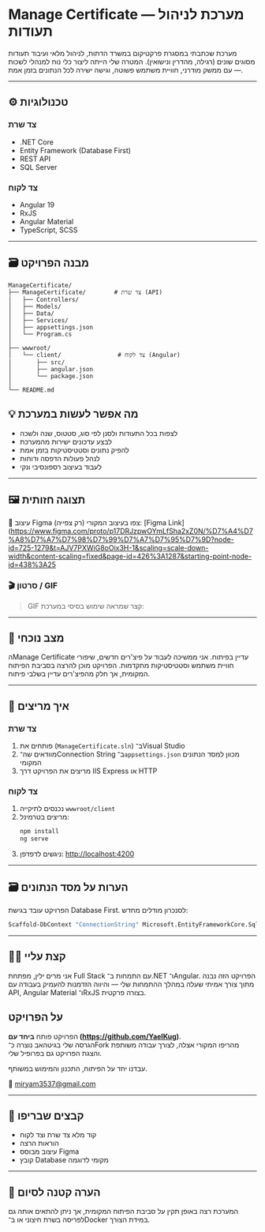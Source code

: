 # Manage Certificate — מערכת לניהול תעודות

מערכת שכתבתי במסגרת פרקטיקום במשרד הדתות,
לניהול מלאי ועיבוד תעודות מסוגים שונים (רגילה, מהדרין ונישואין).
המטרה שלי הייתה ליצור כלי נוח למנהלי לשכות — עם ממשק מודרני,
חוויית משתמש פשוטה, וגישה ישירה לכל הנתונים בזמן אמת.

---

## ⚙️ טכנולוגיות

### צד שרת
- ‎.NET Core 
- Entity Framework (Database First)
- REST API
- SQL Server

### צד לקוח
- Angular 19
- RxJS
- Angular Material
- TypeScript, SCSS

---
## 🗃️ מבנה הפרויקט  

```
ManageCertificate/
├── ManageCertificate/        # צד שרת (API)
│   ├── Controllers/
│   ├── Models/
│   ├── Data/
│   ├── Services/
│   ├── appsettings.json
│   └── Program.cs
│
├── wwwroot/
│   └── client/                # צד לקוח (Angular)
│       ├── src/
│       ├── angular.json
│       └── package.json
│
└── README.md
```


## 💡 מה אפשר לעשות במערכת

- לצפות בכל התעודות ולסנן לפי סוג, סטטוס, שנה ולשכה
- לבצע עדכונים ישירות מהמערכת
- להפיק נתונים וסטטיסטיקות בזמן אמת
- לנהל פעולות הדפסה ודוחות
- לעבוד בעיצוב רספונסיבי ונקי
---
## 🖼️ תצוגה חזותית

🔗 עיצוב Figma
צפו בעיצוב המקורי (רק צפייה): [Figma Link](https://www.figma.com/proto/p17DRJzpwOYmLfSha2xZ0N/%D7%A4%D7%A8%D7%A7%D7%98%D7%99%D7%A7%D7%95%D7%9D?node-id=725-1279&t=AJV7PXWiG8oOix3H-1&scaling=scale-down-width&content-scaling=fixed&page-id=426%3A1287&starting-point-node-id=438%3A25
### 🎬 סרטון / GIF
> GIF קצר שמראה שימוש בסיסי במערכת:

---

## 🚧 מצב נוכחי


הManage Certificate עדיין בפיתוח. אני ממשיכה לעבוד על פיצ'רים חדשים, שיפורי חוויית משתמש וסטטיסטיקות מתקדמות. הפרויקט מוכן להרצה בסביבת הפיתוח המקומית, אך חלק מהפיצ'רים עדיין בשלבי פיתוח.

---

## 🚀 איך מריצים

### צד שרת
1. פותחים את (`ManageCertificate.sln`) ב־Visual Studio
2. מוודאים שה־Connection String ב־`appsettings.json` מכוון למסד הנתונים המקומי
3. מריצים את הפרויקט דרך IIS Express או HTTP

### צד לקוח
1. נכנסים לתיקייה `wwwroot/client`
2. מריצים בטרמינל:
   ```bash
   npm install
   ng serve
   ```
3. ניגשים לדפדפן: [http://localhost:4200](http://localhost:4200)

---

## 🗃️ הערות על מסד הנתונים

הפרויקט עובד בגישת Database First. לסנכרון מודלים מחדש:
```bash
Scaffold-DbContext "ConnectionString" Microsoft.EntityFrameworkCore.SqlServer -OutputDir Models -Force
```

---

## 👩‍💻 קצת עליי

אני מרים ילין, מפתחת Full Stack עם התמחות ב־.NET ו־Angular. הפרויקט הזה נבנה מתוך צורך אמיתי שעלה במהלך ההתמחות שלי — והיווה הזדמנות להעמיק בעבודה עם API, Angular Material ו־RxJS בצורה פרקטית.
## על הפרויקט

הפרויקט פותח **ביחד עם (https://github.com/YaelKug)**.  
הגרסה שלי בגיטהאב נוצרה כ־Fork מהריפו המקורי אצלה, לצורך עבודה משותפת והצגת הפרויקט גם בפרופיל שלי.  

 עבדנו יחד על הפיתוח, התכנון והמימוש במשותף.

📧 [miryam3537@gmail.com](mailto:miryam3537@gmail.com)

---

## 🧩 קבצים שבריפו

- קוד מלא צד שרת וצד לקוח
- הוראות הרצה
- עיצוב מבוסס Figma
- קובץ Database מקומי לדוגמה

---

## 📝 הערה קטנה לסיום

המערכת רצה באופן תקין על סביבת הפיתוח המקומית, אך ניתן להתאים אותה גם לפריסה בשרת חיצוני או ב־Docker במידת הצורך.
